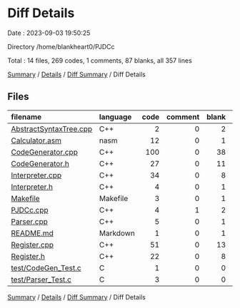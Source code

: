 # Diff Details

Date : 2023-09-03 19:50:25

Directory /home/blankheart0/PJDCc

Total : 14 files,  269 codes, 1 comments, 87 blanks, all 357 lines

[Summary](results.md) / [Details](details.md) / [Diff Summary](diff.md) / Diff Details

## Files
| filename | language | code | comment | blank | total |
| :--- | :--- | ---: | ---: | ---: | ---: |
| [AbstractSyntaxTree.cpp](/AbstractSyntaxTree.cpp) | C++ | 2 | 0 | 2 | 4 |
| [Calculator.asm](/Calculator.asm) | nasm | 12 | 0 | 1 | 13 |
| [CodeGenerator.cpp](/CodeGenerator.cpp) | C++ | 100 | 0 | 38 | 138 |
| [CodeGenerator.h](/CodeGenerator.h) | C++ | 27 | 0 | 11 | 38 |
| [Interpreter.cpp](/Interpreter.cpp) | C++ | 34 | 0 | 8 | 42 |
| [Interpreter.h](/Interpreter.h) | C++ | 4 | 0 | 1 | 5 |
| [Makefile](/Makefile) | Makefile | 3 | 0 | 1 | 4 |
| [PJDCc.cpp](/PJDCc.cpp) | C++ | 4 | 1 | 2 | 7 |
| [Parser.cpp](/Parser.cpp) | C++ | 5 | 0 | 1 | 6 |
| [README.md](/README.md) | Markdown | 1 | 0 | 1 | 2 |
| [Register.cpp](/Register.cpp) | C++ | 51 | 0 | 13 | 64 |
| [Register.h](/Register.h) | C++ | 22 | 0 | 8 | 30 |
| [test/CodeGen_Test.c](/test/CodeGen_Test.c) | C | 1 | 0 | 0 | 1 |
| [test/Parser_Test.c](/test/Parser_Test.c) | C | 3 | 0 | 0 | 3 |

[Summary](results.md) / [Details](details.md) / [Diff Summary](diff.md) / Diff Details